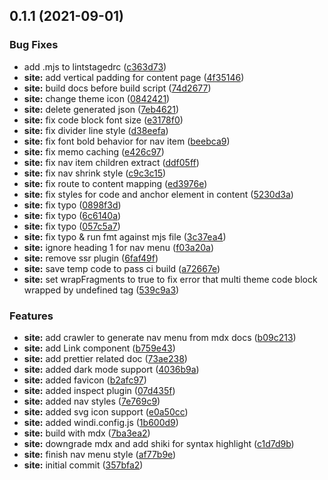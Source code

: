 ## 0.1.1 (2021-09-01)

### Bug Fixes

- add .mjs to lintstagedrc ([c363d73](https://github.com/zoubingwu/web-infra/commit/c363d73e56d5e6fdb523255919f5c61d10c0711e))
- **site:** add vertical padding for content page ([4f35146](https://github.com/zoubingwu/web-infra/commit/4f35146c3038ed32dcece1ca1e3e9c62cb7e6467))
- **site:** build docs before build script ([74d2677](https://github.com/zoubingwu/web-infra/commit/74d26773a21c4e324ee16a269395b2b82123b5ce))
- **site:** change theme icon ([0842421](https://github.com/zoubingwu/web-infra/commit/0842421482f9a9358a33a303869a9ce909d20229))
- **site:** delete generated json ([7eb4621](https://github.com/zoubingwu/web-infra/commit/7eb4621d5f9f20dc8c9aef396199a4a32dcf7db1))
- **site:** fix code block font size ([e3178f0](https://github.com/zoubingwu/web-infra/commit/e3178f05e73292ddefee96f739dddc27ac3c183c))
- **site:** fix divider line style ([d38eefa](https://github.com/zoubingwu/web-infra/commit/d38eefa4599deb417984cce2711cee13c967cdc6))
- **site:** fix font bold behavior for nav item ([beebca9](https://github.com/zoubingwu/web-infra/commit/beebca977f0fa6ff1c4b4688deb5249a6b4efbcc))
- **site:** fix memo caching ([e426c97](https://github.com/zoubingwu/web-infra/commit/e426c97c39d77692961e0b4d2f76c0fe0797d538))
- **site:** fix nav item children extract ([ddf05ff](https://github.com/zoubingwu/web-infra/commit/ddf05ff3a8d003b5fce778bc1c44052ee3798a09))
- **site:** fix nav shrink style ([c9c3c15](https://github.com/zoubingwu/web-infra/commit/c9c3c1504ee9babab243d6f709fe3d41d95338c9))
- **site:** fix route to content mapping ([ed3976e](https://github.com/zoubingwu/web-infra/commit/ed3976e8bcc238a8e40062823f550208d060c95b))
- **site:** fix styles for code and anchor element in content ([5230d3a](https://github.com/zoubingwu/web-infra/commit/5230d3a9f626bf5da871e224a5c77ecb592bdc33))
- **site:** fix typo ([0898f3d](https://github.com/zoubingwu/web-infra/commit/0898f3d9f04f1c40c0a85f85147339acaac2f257))
- **site:** fix typo ([6c6140a](https://github.com/zoubingwu/web-infra/commit/6c6140aaaaf04dd2fdcdc6eface98fcec660b2b1))
- **site:** fix typo ([057c5a7](https://github.com/zoubingwu/web-infra/commit/057c5a7d9c2b6156c4659f5dc29b7cf7fd3fec9f))
- **site:** fix typo & run fmt against mjs file ([3c37ea4](https://github.com/zoubingwu/web-infra/commit/3c37ea44569488546c0d3f1009a40f780337aa55))
- **site:** ignore heading 1 for nav menu ([f03a20a](https://github.com/zoubingwu/web-infra/commit/f03a20afe47c570fbabaf08677cc8407eae74577))
- **site:** remove ssr plugin ([6faf49f](https://github.com/zoubingwu/web-infra/commit/6faf49fbe16b90b2c142fea16c2ed6e92cc730b3))
- **site:** save temp code to pass ci build ([a72667e](https://github.com/zoubingwu/web-infra/commit/a72667e6d1f962d76dcd291bceaf4e549caa52e9))
- **site:** set wrapFragments to true to fix error that multi theme code block wrapped by undefined tag ([539c9a3](https://github.com/zoubingwu/web-infra/commit/539c9a3c4355caeb40a5bcab6e6c1215d15f21eb))

### Features

- **site:** add crawler to generate nav menu from mdx docs ([b09c213](https://github.com/zoubingwu/web-infra/commit/b09c213afe033942db29016e935eff4ee448ce1f))
- **site:** add Link component ([b759e43](https://github.com/zoubingwu/web-infra/commit/b759e43b4dd5af46932f8137ce2cbe4550fa626c))
- **site:** add prettier related doc ([73ae238](https://github.com/zoubingwu/web-infra/commit/73ae2388d71170d0712a5cb2c9781aeaa236dfaf))
- **site:** added dark mode support ([4036b9a](https://github.com/zoubingwu/web-infra/commit/4036b9a882aec82e524e9c568c4d711ff823f9cf))
- **site:** added favicon ([b2afc97](https://github.com/zoubingwu/web-infra/commit/b2afc97e4639aec26218528609d0b03c700f4d1b))
- **site:** added inspect plugin ([07d435f](https://github.com/zoubingwu/web-infra/commit/07d435fdfb02b2481cd8ac4d33ddcab97b47b0de))
- **site:** added nav styles ([7e769c9](https://github.com/zoubingwu/web-infra/commit/7e769c923eb6931ea87436792e97c028d7846f5a))
- **site:** added svg icon support ([e0a50cc](https://github.com/zoubingwu/web-infra/commit/e0a50cc6a1b567bac78ed97e5c9f460660cc4d45))
- **site:** added windi.config.js ([1b600d9](https://github.com/zoubingwu/web-infra/commit/1b600d9187b7c4b3314eb936da9438acd9fcd398))
- **site:** build with mdx ([7ba3ea2](https://github.com/zoubingwu/web-infra/commit/7ba3ea2b8fc2f1dae5f4071fa1b709974df56f3e))
- **site:** downgrade mdx and add shiki for syntax highlight ([c1d7d9b](https://github.com/zoubingwu/web-infra/commit/c1d7d9b04f0233d11fa65ac683455c7c28690bfd))
- **site:** finish nav menu style ([af77b9e](https://github.com/zoubingwu/web-infra/commit/af77b9e6e2fb235d0a59c388357e5ff61cb35371))
- **site:** initial commit ([357bfa2](https://github.com/zoubingwu/web-infra/commit/357bfa24020391d95f9679a4474c6922b631f7b2))
